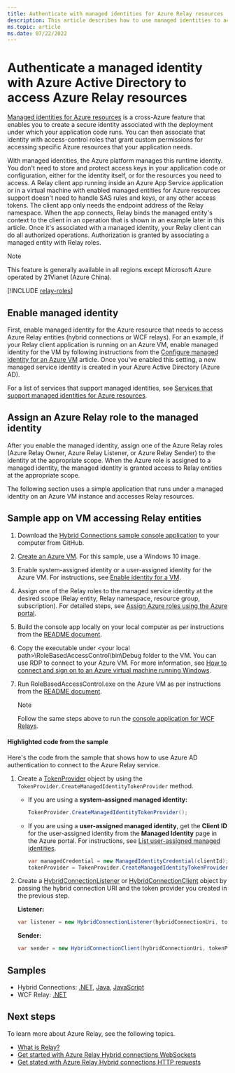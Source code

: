 ```yaml
---
title: Authenticate with managed identities for Azure Relay resources 
description: This article describes how to use managed identities to access with Azure Relay resources.
ms.topic: article
ms.date: 07/22/2022
---
```


# Authenticate a managed identity with Azure Active Directory to access Azure Relay resources 
[Managed identities for Azure resources](../active-directory/managed-identities-azure-resources/overview.md) is a cross-Azure feature that enables you to create a secure identity associated with the deployment under which your application code runs. You can then associate that identity with access-control roles that grant custom permissions for accessing specific Azure resources that your application needs.

With managed identities, the Azure platform manages this runtime identity. You don't need to store and protect access keys in your application code or configuration, either for the identity itself, or for the resources you need to access. A Relay client app running inside an Azure App Service application or in a virtual machine with enabled managed entities for Azure resources support doesn't need to handle SAS rules and keys, or any other access tokens. The client app only needs the endpoint address of the Relay namespace. When the app connects, Relay binds the managed entity's context to the client in an operation that is shown in an example later in this article. Once it's associated with a managed identity, your Relay client can do all authorized operations. Authorization is granted by associating a managed entity with Relay roles.

> [!NOTE]
> This feature is generally available in all regions except Microsoft Azure operated by 21Vianet (Azure China). 

[!INCLUDE [relay-roles](./includes/relay-roles.md)]

## Enable managed identity
First, enable managed identity for the Azure resource that needs to access Azure Relay entities (hybrid connections or WCF relays). For an example, if your Relay client application is running on an Azure VM, enable managed identity for the VM by following instructions from the [Configure managed identity for an Azure VM](../active-directory/managed-identities-azure-resources/qs-configure-portal-windows-vm.md) article. Once you've enabled this setting, a new managed service identity is created in your Azure Active Directory (Azure AD).

For a list of services that support managed identities, see [Services that support managed identities for Azure resources](../active-directory/managed-identities-azure-resources/services-support-managed-identities.md).

## Assign an Azure Relay role to the managed identity
After you enable the managed identity, assign one of the Azure Relay roles (Azure Relay Owner, Azure Relay Listener, or Azure Relay Sender) to the identity at the appropriate scope. When the Azure role is assigned to a managed identity, the managed identity is granted access to Relay entities at the appropriate scope.

The following section uses a simple application that runs under a managed identity on an Azure VM instance and accesses Relay resources.

## Sample app on VM accessing Relay entities

1. Download the [Hybrid Connections sample console application](https://github.com/Azure/azure-relay/tree/master/samples/hybrid-connections/dotnet/rolebasedaccesscontrol) to your computer from GitHub.
1. [Create an Azure VM](../virtual-machines/windows/quick-create-portal.md). For this sample, use a Windows 10 image. 
1. Enable system-assigned identity or a user-assigned identity for the Azure VM. For instructions, see [Enable identity for a VM](../active-directory/managed-identities-azure-resources/qs-configure-portal-windows-vm.md). 
1. Assign one of the Relay roles to the managed service identity at the desired scope (Relay entity, Relay namespace, resource group, subscription). For detailed steps, see [Assign Azure roles using the Azure portal](../role-based-access-control/role-assignments-portal.md).
1. Build the console app locally on your local computer as per instructions from the [README document](https://github.com/Azure/azure-relay/tree/master/samples/hybrid-connections/dotnet/rolebasedaccesscontrol#rolebasedaccesscontrol-hybrid-connection-sample). 
1. Copy the executable under \<your local path\>\RoleBasedAccessControl\bin\Debug folder to the VM. You can use RDP to connect to your Azure VM. For more information, see [How to connect and sign on to an Azure virtual machine running Windows](../virtual-machines/windows/connect-logon.md).
1. Run RoleBasedAccessControl.exe on the Azure VM as per instructions from the [README document](https://github.com/Azure/azure-relay/tree/master/samples/hybrid-connections/dotnet/rolebasedaccesscontrol#rolebasedaccesscontrol-hybrid-connection-sample). 

    > [!NOTE]
    > Follow the same steps above to run the [console application for WCF Relays](https://github.com/Azure/azure-relay/tree/master/samples/wcf-relay/RoleBasedAccessControl).

#### Highlighted code from the sample
Here's the code from the sample that shows how to use Azure AD authentication to connect to the Azure Relay service.  

1. Create a [TokenProvider](/dotnet/api/microsoft.azure.relay.tokenprovider) object by using the `TokenProvider.CreateManagedIdentityTokenProvider` method. 
    
    - If you are using a **system-assigned managed identity:**
        ```csharp
        TokenProvider.CreateManagedIdentityTokenProvider();
        ```
    - If you are using a **user-assigned managed identity**, get the **Client ID** for the user-assigned identity from the **Managed Identity** page in the Azure portal. For instructions, see [List user-assigned managed identities](../active-directory/managed-identities-azure-resources/how-manage-user-assigned-managed-identities.md?pivots=identity-mi-methods-azp#list-user-assigned-managed-identities).
        ```csharp
        var managedCredential = new ManagedIdentityCredential(clientId);
        tokenProvider = TokenProvider.CreateManagedIdentityTokenProvider(managedCredential);    
        ```
1. Create a [HybridConnectionListener](/dotnet/api/microsoft.azure.relay.hybridconnectionlistener.-ctor#Microsoft_Azure_Relay_HybridConnectionListener__ctor_System_Uri_Microsoft_Azure_Relay_TokenProvider_)  or [HybridConnectionClient](/dotnet/api/microsoft.azure.relay.hybridconnectionclient.-ctor#microsoft-azure-relay-hybridconnectionclient-ctor(system-uri-microsoft-azure-relay-tokenprovider)) object by passing the hybrid connection URI and the token provider you created in the previous step.

    **Listener:**
    ```csharp
    var listener = new HybridConnectionListener(hybridConnectionUri, tokenProvider);    
    ```
    
    **Sender:**
    ```csharp
    var sender = new HybridConnectionClient(hybridConnectionUri, tokenProvider);    
    ```

## Samples

- Hybrid Connections: [.NET](https://github.com/Azure/azure-relay/tree/master/samples/hybrid-connections/dotnet/rolebasedaccesscontrol), [Java](https://github.com/Azure/azure-relay/tree/master/samples/hybrid-connections/java/role-based-access-control), [JavaScript](https://github.com/Azure/azure-relay/tree/master/samples/hybrid-connections/node/rolebasedaccesscontrol)
- WCF Relay: [.NET](https://github.com/Azure/azure-relay/tree/master/samples/wcf-relay/RoleBasedAccessControl)

## Next steps
To learn more about Azure Relay, see the following topics.
- [What is Relay?](relay-what-is-it.md)
- [Get started with Azure Relay Hybrid connections WebSockets](relay-hybrid-connections-dotnet-get-started.md)
- [Get stated with Azure Relay Hybrid connections HTTP requests](relay-hybrid-connections-http-requests-dotnet-get-started.md)



